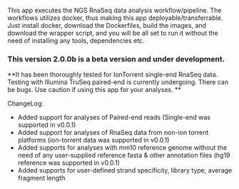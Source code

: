 This app executes the NGS RnaSeq data analysis workflow/pipeline. The workflows utilizes docker, thus making this app deployable/transferrable.   
Just install docker, download the Dockerfiles, build the images, and download the wrapper script, and you will be all set to run it without the need of installing any tools, dependencies etc.   

### This version 2.0.0b is a beta version and under development. 

**It has been thoroughly tested for IonTorrent single-end RnaSeq data. Testing with Illumina TruSeq paired-end is currently undergoing. There can be bugs. Use caution if using this app for your analyses. ** 

ChangeLog:
* Added support for analyses of Paired-end reads (Single-end was supported in v0.0.1)   
* Added support for analyses of RnaSeq data from non-ion torrent platforms (ion-torrent data was supported in v0.0.1)
* Added supports for analyses with mm10 reference genome without the need of any user-supplied reference fasta & other annotation files (hg19 reference was supported in v0.0.1)
* Added supports for user-defined strand specificity, library type, average fragment length

